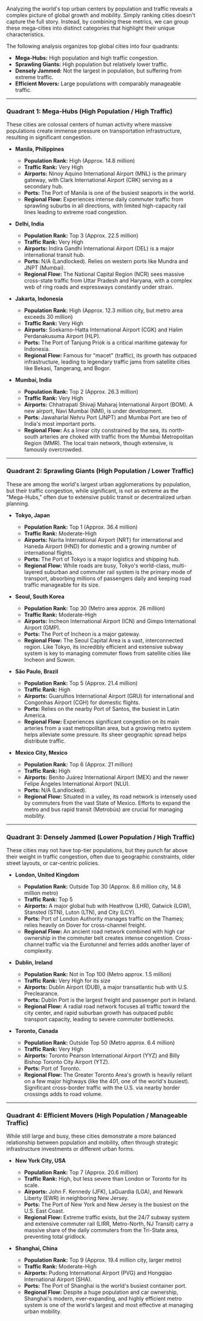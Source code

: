 Analyzing the world's top urban centers by population and traffic reveals a complex picture of global growth and mobility. Simply ranking cities doesn't capture the full story. Instead, by combining these metrics, we can group these mega-cities into distinct categories that highlight their unique characteristics.

The following analysis organizes top global cities into four quadrants:
* **Mega-Hubs:** High population and high traffic congestion.
* **Sprawling Giants:** High population but relatively lower traffic.
* **Densely Jammed:** Not the largest in population, but suffering from extreme traffic.
* **Efficient Movers:** Large populations with comparably manageable traffic.

---

### Quadrant 1: Mega-Hubs (High Population / High Traffic)

These cities are colossal centers of human activity where massive populations create immense pressure on transportation infrastructure, resulting in significant congestion.

* **Manila, Philippines**
    * **Population Rank:** High (Approx. 14.8 million)
    * **Traffic Rank:** Very High
    * **Airports:** Ninoy Aquino International Airport (MNL) is the primary gateway, with Clark International Airport (CRK) serving as a secondary hub.
    * **Ports:** The Port of Manila is one of the busiest seaports in the world.
    * **Regional Flow:** Experiences intense daily commuter traffic from sprawling suburbs in all directions, with limited high-capacity rail lines leading to extreme road congestion.

* **Delhi, India**
    * **Population Rank:** Top 3 (Approx. 22.5 million)
    * **Traffic Rank:** Very High
    * **Airports:** Indira Gandhi International Airport (DEL) is a major international transit hub.
    * **Ports:** N/A (Landlocked). Relies on western ports like Mundra and JNPT (Mumbai).
    * **Regional Flow:** The National Capital Region (NCR) sees massive cross-state traffic from Uttar Pradesh and Haryana, with a complex web of ring roads and expressways constantly under strain.

* **Jakarta, Indonesia**
    * **Population Rank:** High (Approx. 12.3 million city, but metro area exceeds 30 million)
    * **Traffic Rank:** Very High
    * **Airports:** Soekarno-Hatta International Airport (CGK) and Halim Perdanakusuma Airport (HLP).
    * **Ports:** The Port of Tanjung Priok is a critical maritime gateway for Indonesia.
    * **Regional Flow:** Famous for "macet" (traffic), its growth has outpaced infrastructure, leading to legendary traffic jams from satellite cities like Bekasi, Tangerang, and Bogor.

* **Mumbai, India**
    * **Population Rank:** Top 2 (Approx. 26.3 million)
    * **Traffic Rank:** Very High
    * **Airports:** Chhatrapati Shivaji Maharaj International Airport (BOM). A new airport, Navi Mumbai (NMI), is under development.
    * **Ports:** Jawaharlal Nehru Port (JNPT) and Mumbai Port are two of India's most important ports.
    * **Regional Flow:** As a linear city constrained by the sea, its north-south arteries are choked with traffic from the Mumbai Metropolitan Region (MMR). The local train network, though extensive, is famously overcrowded.

---

### Quadrant 2: Sprawling Giants (High Population / Lower Traffic)

These are among the world's largest urban agglomerations by population, but their traffic congestion, while significant, is not as extreme as the "Mega-Hubs," often due to extensive public transit or decentralized urban planning.

* **Tokyo, Japan**
    * **Population Rank:** Top 1 (Approx. 36.4 million)
    * **Traffic Rank:** Moderate-High
    * **Airports:** Narita International Airport (NRT) for international and Haneda Airport (HND) for domestic and a growing number of international flights.
    * **Ports:** The Port of Tokyo is a major logistics and shipping hub.
    * **Regional Flow:** While roads are busy, Tokyo's world-class, multi-layered suburban and commuter rail system is the primary mode of transport, absorbing millions of passengers daily and keeping road traffic manageable for its size.

* **Seoul, South Korea**
    * **Population Rank:** Top 30 (Metro area approx. 26 million)
    * **Traffic Rank:** Moderate-High
    * **Airports:** Incheon International Airport (ICN) and Gimpo International Airport (GMP).
    * **Ports:** The Port of Incheon is a major gateway.
    * **Regional Flow:** The Seoul Capital Area is a vast, interconnected region. Like Tokyo, its incredibly efficient and extensive subway system is key to managing commuter flows from satellite cities like Incheon and Suwon.

* **São Paulo, Brazil**
    * **Population Rank:** Top 5 (Approx. 21.4 million)
    * **Traffic Rank:** High
    * **Airports:** Guarulhos International Airport (GRU) for international and Congonhas Airport (CGH) for domestic flights.
    * **Ports:** Relies on the nearby Port of Santos, the busiest in Latin America.
    * **Regional Flow:** Experiences significant congestion on its main arteries from a vast metropolitan area, but a growing metro system helps alleviate some pressure. Its sheer geographic spread helps distribute traffic.

* **Mexico City, Mexico**
    * **Population Rank:** Top 6 (Approx. 21 million)
    * **Traffic Rank:** High
    * **Airports:** Benito Juárez International Airport (MEX) and the newer Felipe Ángeles International Airport (NLU).
    * **Ports:** N/A (Landlocked).
    * **Regional Flow:** Situated in a valley, its road network is intensely used by commuters from the vast State of Mexico. Efforts to expand the metro and bus rapid transit (Metrobús) are crucial for managing mobility.

---

### Quadrant 3: Densely Jammed (Lower Population / High Traffic)

These cities may not have top-tier populations, but they punch far above their weight in traffic congestion, often due to geographic constraints, older street layouts, or car-centric policies.

* **London, United Kingdom**
    * **Population Rank:** Outside Top 30 (Approx. 8.6 million city, 14.8 million metro)
    * **Traffic Rank:** Top 5
    * **Airports:** A major global hub with Heathrow (LHR), Gatwick (LGW), Stansted (STN), Luton (LTN), and City (LCY).
    * **Ports:** Port of London Authority manages traffic on the Thames; relies heavily on Dover for cross-channel freight.
    * **Regional Flow:** An ancient road network combined with high car ownership in the commuter belt creates intense congestion. Cross-channel traffic via the Eurotunnel and ferries adds another layer of complexity.

* **Dublin, Ireland**
    * **Population Rank:** Not in Top 100 (Metro approx. 1.5 million)
    * **Traffic Rank:** Very High for its size
    * **Airports:** Dublin Airport (DUB), a major transatlantic hub with U.S. Preclearance.
    * **Ports:** Dublin Port is the largest freight and passenger port in Ireland.
    * **Regional Flow:** A radial road network focuses all traffic toward the city center, and rapid suburban growth has outpaced public transport capacity, leading to severe commuter bottlenecks.

* **Toronto, Canada**
    * **Population Rank:** Outside Top 50 (Metro approx. 6.4 million)
    * **Traffic Rank:** Very High
    * **Airports:** Toronto Pearson International Airport (YYZ) and Billy Bishop Toronto City Airport (YTZ).
    * **Ports:** Port of Toronto.
    * **Regional Flow:** The Greater Toronto Area's growth is heavily reliant on a few major highways (like the 401, one of the world's busiest). Significant cross-border traffic with the U.S. via nearby border crossings adds to road volume.

---

### Quadrant 4: Efficient Movers (High Population / Manageable Traffic)

While still large and busy, these cities demonstrate a more balanced relationship between population and mobility, often through strategic infrastructure investments or different urban forms.

* **New York City, USA**
    * **Population Rank:** Top 7 (Approx. 20.6 million)
    * **Traffic Rank:** High, but less severe than London or Toronto for its scale.
    * **Airports:** John F. Kennedy (JFK), LaGuardia (LGA), and Newark Liberty (EWR) in neighboring New Jersey.
    * **Ports:** The Port of New York and New Jersey is the busiest on the U.S. East Coast.
    * **Regional Flow:** Extreme traffic exists, but the 24/7 subway system and extensive commuter rail (LIRR, Metro-North, NJ Transit) carry a massive share of the daily commuters from the Tri-State area, preventing total gridlock.

* **Shanghai, China**
    * **Population Rank:** Top 9 (Approx. 19.4 million city, larger metro)
    * **Traffic Rank:** Moderate-High
    * **Airports:** Pudong International Airport (PVG) and Hongqiao International Airport (SHA).
    * **Ports:** The Port of Shanghai is the world's busiest container port.
    * **Regional Flow:** Despite a huge population and car ownership, Shanghai's modern, ever-expanding, and highly efficient metro system is one of the world's largest and most effective at managing urban mobility.
